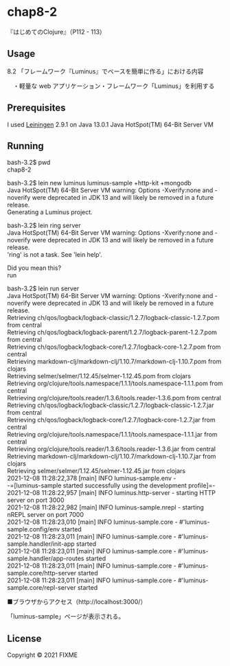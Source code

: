 # chap8-2

『はじめてのClojure』（P112 - 113）

## Usage

8.2 「フレームワーク『Luminus』でベースを簡単に作る」における内容<br>

　・軽量な web アプリケーション・フレームワーク「Luminus」を利用する<br>


## Prerequisites

I used [Leiningen][1] 2.9.1 on Java 13.0.1 Java HotSpot(TM) 64-Bit Server VM<br>

[1]: https://github.com/technomancy/leiningen<br>


## Running

bash-3.2$ pwd<br>
chap8-2<br>

bash-3.2$ lein new luminus luminus-sample +http-kit +mongodb<br>
Java HotSpot(TM) 64-Bit Server VM warning: Options -Xverify:none and -noverify were deprecated in JDK 13 and will likely be removed in a future release.<br>
Generating a Luminus project.<br>

bash-3.2$ lein ring server<br>
Java HotSpot(TM) 64-Bit Server VM warning: Options -Xverify:none and -noverify were deprecated in JDK 13 and will likely be removed in a future release.<br>
'ring' is not a task. See 'lein help'.<br>

Did you mean this?<br>
         run<br>

bash-3.2$ lein run server<br>
Java HotSpot(TM) 64-Bit Server VM warning: Options -Xverify:none and -noverify were deprecated in JDK 13 and will likely be removed in a future release.<br>
Retrieving ch/qos/logback/logback-classic/1.2.7/logback-classic-1.2.7.pom from central<br>
Retrieving ch/qos/logback/logback-parent/1.2.7/logback-parent-1.2.7.pom from central<br>
Retrieving ch/qos/logback/logback-core/1.2.7/logback-core-1.2.7.pom from central<br>
Retrieving markdown-clj/markdown-clj/1.10.7/markdown-clj-1.10.7.pom from clojars<br>
Retrieving selmer/selmer/1.12.45/selmer-1.12.45.pom from clojars<br>
Retrieving org/clojure/tools.namespace/1.1.1/tools.namespace-1.1.1.pom from central<br>
Retrieving org/clojure/tools.reader/1.3.6/tools.reader-1.3.6.pom from central<br>
Retrieving ch/qos/logback/logback-classic/1.2.7/logback-classic-1.2.7.jar from central<br>
Retrieving ch/qos/logback/logback-core/1.2.7/logback-core-1.2.7.jar from central<br>
Retrieving org/clojure/tools.namespace/1.1.1/tools.namespace-1.1.1.jar from central<br>
Retrieving org/clojure/tools.reader/1.3.6/tools.reader-1.3.6.jar from central<br>
Retrieving markdown-clj/markdown-clj/1.10.7/markdown-clj-1.10.7.jar from clojars<br>
Retrieving selmer/selmer/1.12.45/selmer-1.12.45.jar from clojars<br>
2021-12-08 11:28:22,378 [main] INFO  luminus-sample.env - <br>
-=[luminus-sample started successfully using the development profile]=- <br>
2021-12-08 11:28:22,957 [main] INFO  luminus.http-server - starting HTTP server on port 3000 <br>
2021-12-08 11:28:22,982 [main] INFO  luminus-sample.nrepl - starting nREPL server on port 7000 <br>
2021-12-08 11:28:23,010 [main] INFO  luminus-sample.core - #'luminus-sample.config/env started <br>
2021-12-08 11:28:23,011 [main] INFO  luminus-sample.core - #'luminus-sample.handler/init-app started <br>
2021-12-08 11:28:23,011 [main] INFO  luminus-sample.core - #'luminus-sample.handler/app-routes started <br>
2021-12-08 11:28:23,011 [main] INFO  luminus-sample.core - #'luminus-sample.core/http-server started <br>
2021-12-08 11:28:23,011 [main] INFO  luminus-sample.core - #'luminus-sample.core/repl-server started <br>


■ブラウザからアクセス（http://localhost:3000/）<br>

「luminus-sample」ページが表示される。<br>


## License

Copyright © 2021 FIXME
